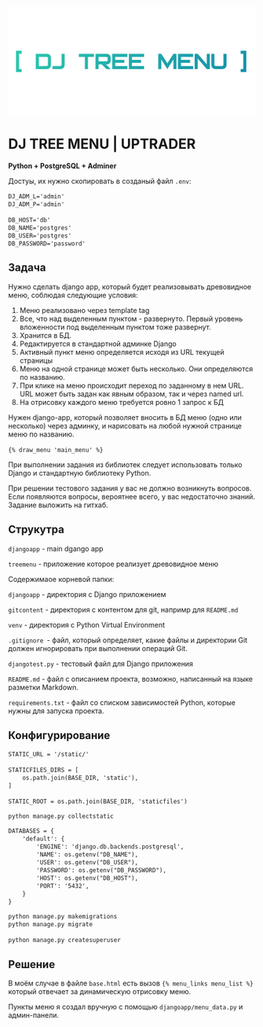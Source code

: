 ![](gitcontent/djtreemenu.png)

# DJ TREE MENU | UPTRADER 

**Python + PostgreSQL + Adminer**

Достуы, их нужно скопировать в созданый файл `.env`:
```
DJ_ADM_L='admin'
DJ_ADM_P='admin'

DB_HOST='db'
DB_NAME='postgres'
DB_USER='postgres'
DB_PASSWORD='password'
```

## Задача

Нужно сделать django app, который будет реализовывать древовидное меню, соблюдая следующие условия:

1) Меню реализовано через template tag
2) Все, что над выделенным пунктом - развернуто. Первый уровень вложенности под выделенным пунктом тоже развернут.
3) Хранится в БД.
4) Редактируется в стандартной админке Django
5) Активный пункт меню определяется исходя из URL текущей страницы
6) Меню на одной странице может быть несколько. Они определяются по названию.
7) При клике на меню происходит переход по заданному в нем URL. URL может быть задан как явным образом, так и через named url.
8) На отрисовку каждого меню требуется ровно 1 запрос к БД

Нужен django-app, который позволяет вносить в БД меню (одно или несколько) через админку, и нарисовать на любой нужной странице меню по названию.

`{% draw_menu 'main_menu' %}`

При выполнении задания из библиотек следует использовать только Django и стандартную библиотеку Python.

При решении тестового задания у вас не должно возникнуть вопросов. Если появляются вопросы, вероятнее всего, у вас недостаточно знаний. Задание выложить на гитхаб.



## Струкутра

`djangoapp` - main dgango app

`treemenu` - приложение которое реализует древовидное меню


Содержимаое корневой папки:

`djangoapp` - директория с Django приложением

`gitcontent` - директория с контентом для git, напримр для `README.md`

`venv` - директория с Python Virtual Environment

`.gitignore `- файл, который определяет, какие файлы и директории Git должен игнорировать при выполнении операций Git.

`djangotest.py` - тестовый файл для Django приложения

`README.md` - файл с описанием проекта, возможно, написанный на языке разметки Markdown.

`requirements.txt` - файл со списком зависимостей Python, которые нужны для запуска проекта.


## Конфигурирование

```
STATIC_URL = '/static/'

STATICFILES_DIRS = [
    os.path.join(BASE_DIR, 'static'),
]

STATIC_ROOT = os.path.join(BASE_DIR, 'staticfiles')
```
```
python manage.py collectstatic
```

```
DATABASES = {
    'default': {
        'ENGINE': 'django.db.backends.postgresql',
        'NAME': os.getenv("DB_NAME"),
        'USER': os.getenv("DB_USER"),
        'PASSWORD': os.getenv("DB_PASSWORD"),
        'HOST': os.getenv("DB_HOST"),
        'PORT': '5432',
    }
}
```

```
python manage.py makemigrations
python manage.py migrate

python manage.py createsuperuser
```


## Решение

В моём случае в файле `base.html` есть вызов `{% menu_links menu_list %}` который отвечает за динамическую отрисовку меню. 

Пункты меню я создал вручную с помощью `djangoapp/menu_data.py` и админ-панели.